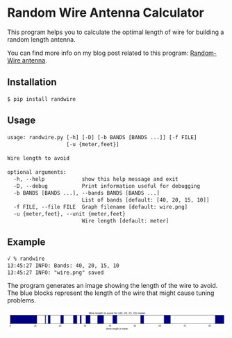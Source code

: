 
# Random Wire Antenna Calculator

This program helps you to calculate the optimal length of wire for
building a random length antenna.

You can find more info on my blog post related to this program:
[Random-Wire antenna][1].

## Installation

```
$ pip install randwire
```

## Usage

```
usage: randwire.py [-h] [-D] [-b BANDS [BANDS ...]] [-f FILE]
                   [-u {meter,feet}]

Wire length to avoid

optional arguments:
  -h, --help            show this help message and exit
  -D, --debug           Print information useful for debugging
  -b BANDS [BANDS ...], --bands BANDS [BANDS ...]
                        List of bands [default: [40, 20, 15, 10]]
  -f FILE, --file FILE  Graph filename [default: wire.png]
  -u {meter,feet}, --unit {meter,feet}
                        Wire length [default: meter]
```

## Example

```
√ % randwire
13:45:27 INFO: Bands: 40, 20, 15, 10
13:45:27 INFO: "wire.png" saved
```

The program generates an image showing the length of the wire to
avoid. The blue blocks represent the length of the wire that might
cause tuning problems.

![Wire Length](https://raw.githubusercontent.com/0x9900/randwire/main/misc/wire.png)


[1]: https://0x9900.com/random-wire-antenna/
